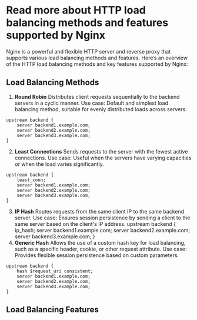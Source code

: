 # Read more about HTTP load balancing methods and features supported by Nginx 
Nginx is a powerful and flexible HTTP server and reverse proxy that supports various load balancing methods and features. Here’s an overview of the HTTP load balancing methods and key features supported by Nginx:
## Load Balancing Methods

1. **Round Robin**
 Distributes client requests sequentially to the backend servers in a cyclic manner.
Use case: Default and simplest load balancing method, suitable for evenly distributed loads across servers.
```
upstream backend {
    server backend1.example.com;
    server backend2.example.com;
    server backend3.example.com;
}

```
2. **Least Connections** Sends requests to the server with the fewest active connections.
Use case: Useful when the servers have varying capacities or when the load varies significantly.
```
upstream backend {
    least_conn;
    server backend1.example.com;
    server backend2.example.com;
    server backend3.example.com;
}

```
3. **IP Hash** Routes requests from the same client IP to the same backend server.
Use case: Ensures session persistence by sending a client to the same server based on the client's IP address.
upstream backend {
    ip_hash;
    server backend1.example.com;
    server backend2.example.com;
    server backend3.example.com;
}
4. **Generic Hash** Allows the use of a custom hash key for load balancing, such as a specific header, cookie, or other request attribute.
Use case: Provides flexible session persistence based on custom parameters.
```
upstream backend {
    hash $request_uri consistent;
    server backend1.example.com;
    server backend2.example.com;
    server backend3.example.com;
}

```
## Load Balancing Features